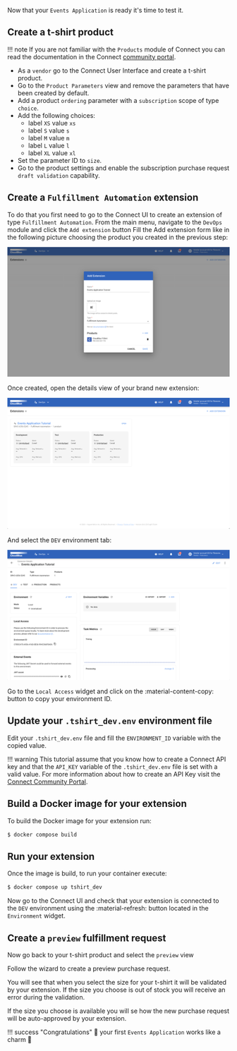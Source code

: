 Now that your `Events Application` is ready it's time to test it.

## Create a t-shirt product

!!! note
    If you are not familiar with the `Products` module of Connect you can read the documentation in the Connect
    [community portal](https://connect.cloudblue.com/community/modules/products/).

* As a `vendor` go to the Connect User Interface and create a t-shirt product.
* Go to the `Product Parameters` view and remove the parameters that have been created by default.
* Add a product `ordering` parameter with a `subscription` scope of type `choice`.
* Add the following choices:
    *   label `XS` value `xs`
    *   label `S` value `s`
    *   label `M` value `m`
    *   label `L` value `l`
    *   label `XL` value `xl`
* Set the parameter ID to `size`.
* Go to the product settings and enable the subscription purchase request `draft validation` capability.


## Create a `Fulfillment Automation` extension

To do that you first need to go to the Connect UI to create an extension of type `Fulfillment Automation`.
From the main menu, navigate to the `DevOps` module and click the `Add extension` button
Fill the Add extension form like in the following picture choosing the product you created in the previous step:

![Add extension](../../images/tutorials/eventsapp/add_extension.png)

Once created, open the details view of your brand new extension:

![List extensions](../../images/tutorials/eventsapp/list_extensions.png)

And select the `DEV` environment tab:

![Extension dev environment](../../images/tutorials/eventsapp/extension_dev.png)

Go to the `Local Access` widget and click on the :material-content-copy: button to copy your environment ID.



## Update your `.tshirt_dev.env` environment file 

Edit your `.tshirt_dev.env` file and fill the `ENVIRONMENT_ID` variable with the copied value.


!!! warning
    This tutorial assume that you know how to create a Connect API key and that the
    `API_KEY` variable of the `.tshirt_dev.env` file is set with a valid value.
    For more information about how to create an API Key visit the
    [Connect Community Portal](https://connect.cloudblue.com/community/modules/extensions/api-tokens/).


## Build a Docker image for your extension

To build the Docker image for your extension run:


``` bash
$ docker compose build
```

## Run your extension

Once the image is build, to run your container execute:

``` bash
$ docker compose up tshirt_dev
```

Now go to the Connect UI and check that your extension is connected to the `DEV` environment
using the :material-refresh: button located in the `Environment` widget.

## Create a `preview` fulfillment request

Now go back to your t-shirt product and select the `preview` view

Follow the wizard to create a preview purchase request.

You will see that when you select the size for your t-shirt it will be validated by your extension.
If the size you choose is out of stock you will receive an error during the validation.

If the size you choose is available you will se how the new purchase request will be auto-approved
by your extension.


!!! success "Congratulations"
    :partying_face: your first `Events Application` works like a charm :beers: